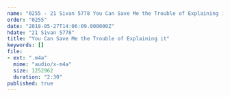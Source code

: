 ```yaml
---
name: "0255 - 21 Sivan 5778 You Can Save Me the Trouble of Explaining it"
order: "0255"
date: "2018-05-27T14:06:09.000000Z"
hdate: "21 Sivan 5778"
title: "You Can Save Me the Trouble of Explaining it"
keywords: []
file:
- ext: ".m4a"
  mime: "audio/x-m4a"
  size: 1252962
  duration: "2:30"
published: true
---
```


